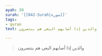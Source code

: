 ```yaml
---
ayah: 39
surah: '[[042-Surah|سورة]]'
tags:
- quran
text: والذين إذا أصابهم البغي هم ينتصرون

---
```

> والذين إذا أصابهم البغي هم ينتصرون
